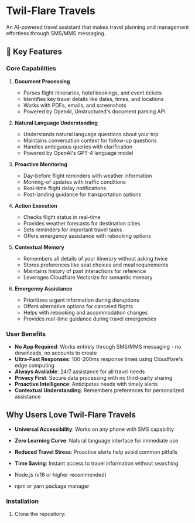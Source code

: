 # Twil-Flare Travels

An AI-powered travel assistant that makes travel planning and management effortless through SMS/MMS messaging.

## 🌟 Key Features

### Core Capabilities

1. **Document Processing**
   - Parses flight itineraries, hotel bookings, and event tickets
   - Identifies key travel details like dates, times, and locations
   - Works with PDFs, emails, and screenshots
   - Powered by OpenAI, Unstructured's document parsing API

2. **Natural Language Understanding**
   - Understands natural language questions about your trip
   - Maintains conversation context for follow-up questions
   - Handles ambiguous queries with clarification
   - Powered by OpenAI's GPT-4 language model

3. **Proactive Monitoring**
   - Day-before flight reminders with weather information
   - Morning-of updates with traffic conditions
   - Real-time flight delay notifications
   - Post-landing guidance for transportation options

4. **Action Execution**
   - Checks flight status in real-time
   - Provides weather forecasts for destination cities
   - Sets reminders for important travel tasks
   - Offers emergency assistance with rebooking options

5. **Contextual Memory**
   - Remembers all details of your itinerary without asking twice
   - Stores preferences like seat choices and meal requirements
   - Maintains history of past interactions for reference
   - Leverages Cloudflare Vectorize for semantic memory

6. **Emergency Assistance**
   - Prioritizes urgent information during disruptions
   - Offers alternative options for canceled flights
   - Helps with rebooking and accommodation changes
   - Provides real-time guidance during travel emergencies

### User Benefits

- **No App Required**: Works entirely through SMS/MMS messaging - no downloads, no accounts to create
- **Ultra-Fast Responses**: 100-200ms response times using Cloudflare's edge computing
- **Always Available**: 24/7 assistance for all travel needs
- **Privacy First**: Secure data processing with no third-party sharing
- **Proactive Intelligence**: Anticipates needs with timely alerts
- **Contextual Understanding**: Remembers preferences for personalized assistance

## Why Users Love Twil-Flare Travels

- **Universal Accessibility**: Works on any phone with SMS capability
- **Zero Learning Curve**: Natural language interface for immediate use
- **Reduced Travel Stress**: Proactive alerts help avoid common pitfalls
- **Time Saving**: Instant access to travel information without searching



- Node.js (v18 or higher recommended)
- npm or yarn package manager

### Installation

1. Clone the repository:
